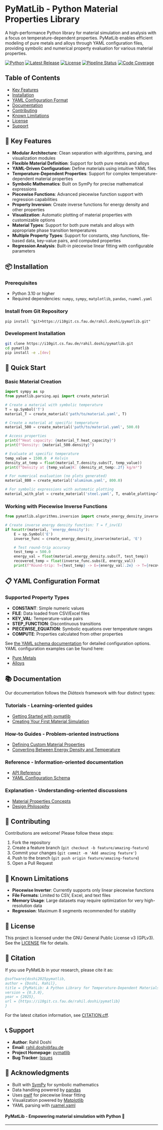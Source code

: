 # PyMatLib - Python Material Properties Library

A high-performance Python library for material simulation and analysis with a focus on temperature-dependent properties. PyMatLib enables efficient modeling of pure metals and alloys through YAML configuration files, providing symbolic and numerical property evaluation for various material properties.

[![Python](https://img.shields.io/badge/python-3.10+-blue.svg)](https://www.python.org/downloads/)
[![Latest Release](https://i10git.cs.fau.de/rahil.doshi/pymatlib/-/badges/release.svg)](https://i10git.cs.fau.de/rahil.doshi/pymatlib/-/releases)
[![License](https://img.shields.io/badge/license-GPLv3-blue.svg)](LICENSE)
[![Pipeline Status](https://i10git.cs.fau.de/rahil.doshi/pymatlib/badges/master/pipeline.svg)](https://i10git.cs.fau.de/rahil.doshi/pymatlib/-/pipelines)
[![Code Coverage](https://i10git.cs.fau.de/rahil.doshi/pymatlib/badges/master/coverage.svg)](https://i10git.cs.fau.de/rahil.doshi/pymatlib/-/commits/master)

## Table of Contents
- [Key Features](#-key-features)
- [Installation](#-installation)
- [YAML Configuration Format](#-yaml-configuration-format)
- [Documentation](#-documentation)
- [Contributing](#-contributing)
- [Known Limitations](#-known-limitations)
- [License](#-license)
- [Support](#-support)

## 🚀 Key Features
- **Modular Architecture**: Clean separation with algorithms, parsing, and visualization modules
- **Flexible Material Definition**: Support for both pure metals and alloys
- **YAML-Driven Configuration**: Define materials using intuitive YAML files
- **Temperature-Dependent Properties**: Support for complex temperature-dependent material properties
- **Symbolic Mathematics**: Built on SymPy for precise mathematical expressions
- **Piecewise Functions**: Advanced piecewise function support with regression capabilities
- **Property Inversion**: Create inverse functions for energy density and other properties
- **Visualization**: Automatic plotting of material properties with customizable options
- **Material Types**: Support for both pure metals and alloys with appropriate phase transition temperatures
- **Multiple Property Types**: Support for constants, step functions, file-based data, key-value pairs, and computed properties
- **Regression Analysis**: Built-in piecewise linear fitting with configurable parameters

## 📦 Installation
### Prerequisites
- Python 3.10 or higher
- Required dependencies: `numpy`, `sympy`, `matplotlib`, `pandas`, `ruamel.yaml`

### Install from Git Repository
```
pip install "git+https://i10git.cs.fau.de/rahil.doshi/pymatlib.git"
```
### Development Installation
```bash
git clone https://i10git.cs.fau.de/rahil.doshi/pymatlib.git
cd pymatlib
pip install -e .[dev]
```

## 🏃 Quick Start
### Basic Material Creation

```python
import sympy as sp
from pymatlib.parsing.api import create_material

# Create a material with symbolic temperature
T = sp.Symbol('T')
material_T = create_material('path/to/material.yaml', T)

# Create a material at specific temperature
material_500 = create_material('path/to/material.yaml', 500.0)

# Access properties
print(f"Heat capacity: {material_T.heat_capacity}")
print(f"Density: {material_500.density}")

# Evaluate at specific temperature
temp_value = 1500.0  # Kelvin
density_at_temp = float(material_T.density.subs(T, temp_value))
print(f"Density at {temp_value}K: {density_at_temp:.2f} kg/m³")

# For numerical evaluation (no plots generated)
material_800 = create_material('aluminum.yaml', 800.0)

# For symbolic expressions with automatic plotting
material_with_plot = create_material('steel.yaml', T, enable_plotting=True)
```
### Working with Piecewise Inverse Functions

```python
from pymatlib.algorithms.inversion import create_energy_density_inverse

# Create inverse energy density function: T = f_inv(E)
if hasattr(material, 'energy_density'):
    E = sp.Symbol('E')
    inverse_func = create_energy_density_inverse(material, 'E')

    # Test round-trip accuracy
    test_temp = 500.0
    energy_val = float(material.energy_density.subs(T, test_temp))
    recovered_temp = float(inverse_func.subs(E, energy_val))
    print(f"Round-trip: T={test_temp} -> E={energy_val:.2e} -> T={recovered_temp:.2f}")
```

## 📋 YAML Configuration Format
### Supported Property Types
- **CONSTANT**: Simple numeric values
- **FILE**: Data loaded from CSV/Excel files
- **KEY_VAL**: Temperature-value pairs
- **STEP_FUNCTION**: Discontinuous transitions
- **PIECEWISE_EQUATION**: Symbolic equations over temperature ranges
- **COMPUTE**: Properties calculated from other properties

See [the YAML schema documentation](docs/reference/yaml_schema.md) for detailed configuration options.
YAML configuration examples can be found here:
- [Pure Metals](src/pymatlib/data/materials/pure_metals/Al/Al.yaml)
- [Alloys](src/pymatlib/data/materials/alloys/SS304L/SS304L.yaml)

## 📚 Documentation
Our documentation follows the _Diátaxis_ framework with four distinct types:
### Tutorials - Learning-oriented guides
- [Getting Started with pymatlib](docs/tutorials/getting_started.md)
- [Creating Your First Material Simulation](docs/tutorials/first_simulation.md)
### How-to Guides - Problem-oriented instructions
- [Defining Custom Material Properties](docs/how-to/define_materials.md)
- [Converting Between Energy Density and Temperature](docs/how-to/energy_temperature_conversion.md)
### Reference - Information-oriented documentation
- [API Reference](docs/reference/api)
- [YAML Configuration Schema](docs/reference/yaml_schema.md)
### Explanation - Understanding-oriented discussions
- [Material Properties Concepts](docs/explanation/material_properties.md)
- [Design Philosophy](docs/explanation/design_philosophy.md)

## 🤝 Contributing
Contributions are welcome! Please follow these steps:
1. Fork the repository
2. Create a feature branch (`git checkout -b feature/amazing-feature`)
3. Commit your changes (`git commit -m 'Add amazing feature'`)
4. Push to the branch (`git push origin feature/amazing-feature`)
5. Open a Pull Request

## 🐛 Known Limitations
- **Piecewise Inverter**: Currently supports only linear piecewise functions
- **File Formats**: Limited to CSV, Excel, and text files
- **Memory Usage**: Large datasets may require optimization for very high-resolution data
- **Regression**: Maximum 8 segments recommended for stability

## 📄 License
This project is licensed under the GNU General Public License v3 (GPLv3). See the [LICENSE](https://i10git.cs.fau.de/rahil.doshi/pymatlib/-/blob/master/LICENSE?ref_type=heads) file for details.

## 📖 Citation
If you use PyMatLib in your research, please cite it as:
```bibtex
@software{doshi2025pymatlib,
author = {Doshi, Rahil},
title = {PyMatLib: A Python Library for Temperature-Dependent Materials Property Modeling},
version = {0.3.0},
year = {2025},
url = {https://i10git.cs.fau.de/rahil.doshi/pymatlib}
}
```
For the latest citation information, see [CITATION.cff](CITATION.cff).

## 📞 Support
- **Author**: Rahil Doshi
- **Email**: rahil.doshi@fau.de
- **Project Homepage**: [pymatlib](https://i10git.cs.fau.de/rahil.doshi/pymatlib)
- **Bug Tracker**: [Issues](https://i10git.cs.fau.de/rahil.doshi/pymatlib/-/issues)

## 🙏 Acknowledgments
- Built with [SymPy](https://www.sympy.org/) for symbolic mathematics
- Data handling powered by [pandas](https://pandas.pydata.org/)
- Uses [pwlf](https://github.com/cjekel/piecewise_linear_fit_py) for piecewise linear fitting
- Visualization powered by [Matplotlib](https://matplotlib.org/)
- YAML parsing with [ruamel.yaml](https://yaml.readthedocs.io/)

#### PyMatLib - Empowering material simulation with Python 🚀

---

